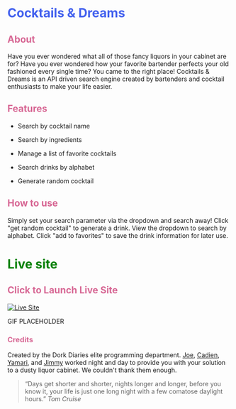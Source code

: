 # <span  style="color:#4361EE"> Cocktails & Dreams </span>

## <span  style="color:#D76794">About </span>

Have you ever wondered what all of those fancy liquors in your cabinet are for? Have you ever wondered how your favorite bartender perfects your old fashioned every single time? You came to the right place! Cocktails & Dreams is an API driven search engine created by bartenders and cocktail enthusiasts to make your life easier.

## <span  style="color:#D76794">Features </span>

- Search by cocktail name

- Search by ingredients

- Manage a list of favorite cocktails

- Search drinks by alphabet

- Generate random cocktail

## <span  style="color:#D76794">How to use </span>

Simply set your search parameter via the dropdown and search away! Click "get random cocktail" to generate a drink. View the dropdown to search by alphabet. Click "add to favorites" to save the drink information for later use.

# <span  style="color:green">Live site </span>

## <span  style="color:#D76794">Click to Launch Live Site</span>

[![Live Site](https://img.shields.io/badge/Live%20site-Click-success)](https://dork-diaries.github.io/API-team-project/)

GIF PLACEHOLDER

### <span  style="color:#D76794">Credits</span>

Created by the Dork Diaries elite programming department. [Joe](https://github.com/liquidmonks), [Cadien](https://github.com/cadienlake), [Yamari](https://github.com/yamari93), and [Jimmy](https://github.com/YimmyC) worked night and day to provide you with your solution to a dusty liquor cabinet. We couldn't thank them enough.

> “Days get shorter and shorter, nights longer and longer, before you know it, your life is just one long night with a few comatose daylight hours.” _Tom Cruise_

